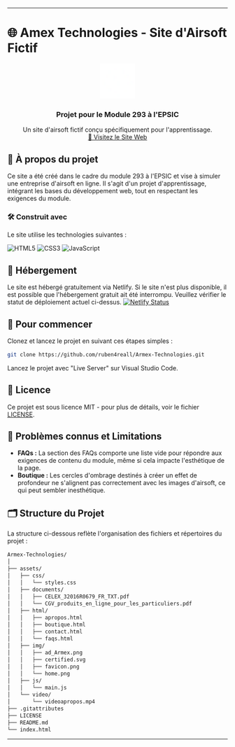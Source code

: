

---

# 🌐 Amex Technologies - Site d'Airsoft Fictif

<!-- PROJECT LOGO -->
<p align="center">
    <a href="https://github.com/ruben4reall/Armex-Technologies/">
        <img src="favicon.png" alt="Logo" width="80" height="80">
    </a>
    <h3 align="center">Projet pour le Module 293 à l'EPSIC</h3>
    <p align="center">
        Un site d'airsoft fictif conçu spécifiquement pour l'apprentissage.
        <br />
        <a href="https://armextech.netlify.app/">🔗 Visitez le Site Web</a>
    </p>
</p>



## 📖 À propos du projet

Ce site a été créé dans le cadre du module 293 à l'EPSIC et vise à simuler une entreprise d'airsoft en ligne. Il s'agit d'un projet d'apprentissage, intégrant les bases du développement web, tout en respectant les exigences du module.

### 🛠️ Construit avec

Le site utilise les technologies suivantes :

<p align="left">
  <img src="https://img.shields.io/badge/HTML5-E34F26?style=for-the-badge&logo=html5&logoColor=white" alt="HTML5"/>
  <img src="https://img.shields.io/badge/CSS3-1572B6?style=for-the-badge&logo=css3&logoColor=white" alt="CSS3"/>
  <img src="https://img.shields.io/badge/JavaScript-F7DF1E?style=for-the-badge&logo=javascript&logoColor=black" alt="JavaScript"/>
</p>

## 🚀 Hébergement

Le site est hébergé gratuitement via Netlify. Si le site n'est plus disponible, il est possible que l'hébergement gratuit ait été interrompu. Veuillez vérifier le statut de déploiement actuel ci-dessus.
[![Netlify Status](https://api.netlify.com/api/v1/badges/b3a52bbb-3cc5-4715-a6fb-fd3b321c6ec9/deploy-status)](https://app.netlify.com/sites/armextech/deploys)

## 🚀 Pour commencer

Clonez et lancez le projet en suivant ces étapes simples :

```sh
git clone https://github.com/ruben4reall/Armex-Technologies.git
```
Lancez le projet avec "Live Server" sur Visual Studio Code.

## 📜 Licence

Ce projet est sous licence MIT - pour plus de détails, voir le fichier [LICENSE](lien-vers-license).

## 🧰 Problèmes connus et Limitations

- **FAQs :** La section des FAQs comporte une liste vide pour répondre aux exigences de contenu du module, même si cela impacte l'esthétique de la page.
- **Boutique :** Les cercles d'ombrage destinés à créer un effet de profondeur ne s'alignent pas correctement avec les images d'airsoft, ce qui peut sembler inesthétique.

## 🗂 Structure du Projet

La structure ci-dessous reflète l'organisation des fichiers et répertoires du projet :

```
Armex-Technologies/
│
├── assets/
│   ├── css/
│   │   └── styles.css
│   ├── documents/
│   │   ├── CELEX_32016R0679_FR_TXT.pdf
│   │   └── CGV_produits_en_ligne_pour_les_particuliers.pdf
│   ├── html/
│   │   ├── apropos.html
│   │   ├── boutique.html
│   │   ├── contact.html
│   │   └── faqs.html
│   ├── img/
│   │   ├── ad_Armex.png
│   │   ├── certified.svg
│   │   ├── favicon.png
│   │   └── home.png
│   ├── js/
│   │   └── main.js
│   └── video/
│       └── videoapropos.mp4
├── .gitattributes
├── LICENSE
├── README.md
└── index.html
```

---
